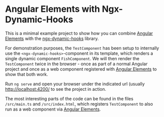 # Angular Elements with Ngx-Dynamic-Hooks

This is a minimal example project to show how you can combine [Angular Elements](https://angular.io/guide/elements) with the [ngx-dynamic-hooks](https://github.com/MTobisch/ngx-dynamic-hooks) library.

For demonstration purposes, the `TestComponent` has been setup to internally use the `<ngx-dynamic-hooks>`-component in its template, which renders a single dynamic component `FishComponent`. We will then render the `TestComponent` twice in the browser - once as part of a normal Angular project and once as a web component registered with [Angular Elements](https://angular.io/guide/elements) to show that both work.

Run `ng serve` and open your browser under the indicated url (usually [http://localhost:4200/](http://localhost:4200/) to see the project in action.

The most interesting parts of the code can be found in the files `/src/main.ts` and `/src/index.html`, which registers `TestComponent` to also run as a web component via [Angular Elements](https://angular.io/guide/elements).